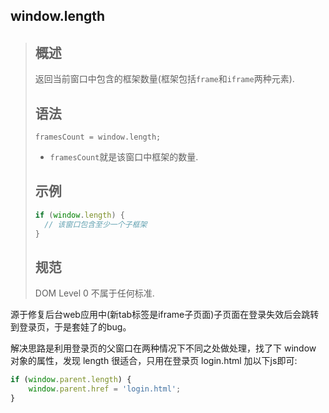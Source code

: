 ## window.length

> ## 概述
>
> 返回当前窗口中包含的框架数量(框架包括`frame`和`iframe`两种元素).
>
> ## 语法
>
> ```
> framesCount = window.length;
> ```
>
> - `framesCount`就是该窗口中框架的数量.
>
> ## 示例
>
> ```js
> if (window.length) {
>   // 该窗口包含至少一个子框架
> }
> ```
>
> ## 规范
>
> DOM Level 0 不属于任何标准.

源于修复后台web应用中(新tab标签是iframe子页面)子页面在登录失效后会跳转到登录页，于是套娃了的bug。

解决思路是利用登录页的父窗口在两种情况下不同之处做处理，找了下 window 对象的属性，发现 length 很适合，只用在登录页 login.html 加以下js即可:

```javascript
if (window.parent.length) {
    window.parent.href = 'login.html';
}
```

